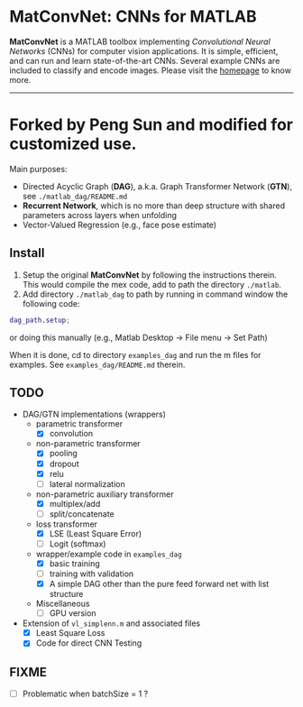 # MatConvNet: CNNs for MATLAB

**MatConvNet** is a MATLAB toolbox implementing *Convolutional Neural
Networks* (CNNs) for computer vision applications. It is simple,
efficient, and can run and learn state-of-the-art CNNs. Several
example CNNs are included to classify and encode images. Please visit
the [homepage](http://www.vlfeat.org/matconvnet) to know more.

---------------------

# Forked by Peng Sun and modified for customized use. 
Main purposes:

- Directed Acyclic Graph (**DAG**), a.k.a. Graph Transformer Network (**GTN**), see `./matlab_dag/README.md`
- **Recurrent Network**, which is no more than deep structure with shared 
parameters across layers when unfolding
- Vector-Valued Regression (e.g., face pose estimate)

## Install
1. Setup the original **MatConvNet** by following the instructions therein. This would compile the mex code, add to path the directory `./matlab`.
2. Add directory `./matlab_dag` to path by running in command window the 
following code:
``` matlab
dag_path.setup;
``` 
or doing this manually (e.g., Matlab Desktop -> File menu -> Set Path)

When it is done, cd to directory `examples_dag` and run the m files for examples. See `examples_dag/README.md` therein.

## TODO
 - DAG/GTN implementations (wrappers)
   - parametric transformer 
     - [x] convolution
   - non-parametric transformer
     - [x] pooling
     - [x] dropout
     - [x] relu
     - [ ] lateral normalization 
   - non-parametric auxiliary transformer
     - [x] multiplex/add
     - [ ] split/concatenate
   - loss transformer 
     - [x] LSE (Least Square Error)
     - [ ] Logit (softmax) 
   - wrapper/example code in `examples_dag`
     - [x] basic training
     - [ ] training with validation
     - [x] A simple DAG other than the pure feed forward net with list structure
   - Miscellaneous
     - [ ] GPU version
 - Extension of `vl_simplenn.m` and associated files
   - [x] Least Square Loss
   - [x] Code for direct CNN Testing

## FIXME
 - [ ] Problematic when batchSize = 1 ?

